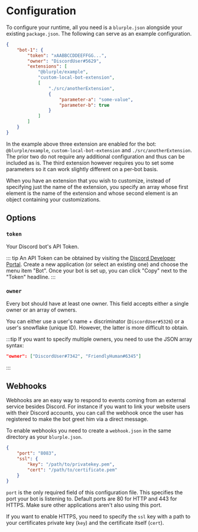 # Configuration

To configure your runtime, all you need is a `blurple.json` alongside your existing `package.json`. The following can serve as an example configuration.

```json
{
    "bot-1": {
        "token": "xAABBCCDDEEFFGG...",
        "owner": "DiscordUser#5629",
        "extensions": [
            "@blurple/example",
            "custom-local-bot-extension",
            [
                "./src/anotherExtension",
                {
                    "parameter-a": "some-value",
                    "parameter-b": true
                }
            ]
        ]
    }
}
```
In the example above three extension are enabled for the bot: `@blurple/example`, `custom-local-bot-extension` and `./src/anotherExtension`. The prior two do not require any additional configuration and thus can be included as is. The third extension however requires you to set some parameters so it can work slightly different on a per-bot basis.

When you have an extension that you wish to customize, instead of specifying just the name of the extension, you specify an array whose first element is the name of the extension and whose second element is an object containing your customizations.

## Options
### `token`
Your Discord bot's API Token.

::: tip
An API Token can be obtained by visiting the [Discord Developer Portal](https://discordapp.com/developers/applications). Create a new application (or select an existing one) and choose the menu item "Bot". Once your bot is set up, you can click "Copy" next to the "Token" headline.
:::

### `owner`
Every bot should have at least one owner. This field accepts either a single owner or an array of owners.

You can either use a user's name + discriminator (`DiscordUser#5326`) or a user's snowflake (unique&nbsp;ID). However, the latter is more difficult to obtain.

:::tip
If you want to specify multiple owners, you need to use the JSON array syntax: 
```json
"owner": ["DiscordUser#7342", "FriendlyHuman#6345"]
```
:::

## Webhooks
Webhooks are an easy way to respond to events coming from an external service besides Discord. For instance if you want to link your website users with their Discord accounts, you can call the webhook once the user has registered to make the bot greet him via a direct message.

To enable webhooks you need to create a `webhook.json` in the same directory as your `blurple.json`.

```json
{
    "port": "8083",
    "ssl": {
        "key": "/path/to/privatekey.pem",
        "cert": "/path/to/certificate.pem"
    }
}
```

`port` is the only required field of this configuration file. This specifies the port your bot is listening to. Default ports are 80 for HTTP and 443 for HTTPS. Make sure other applications aren't also using this port.

If you want to enable HTTPS, you need to specify the `ssl` key with a path to your certificates private key (`key`) and the certificate itself (`cert`).

